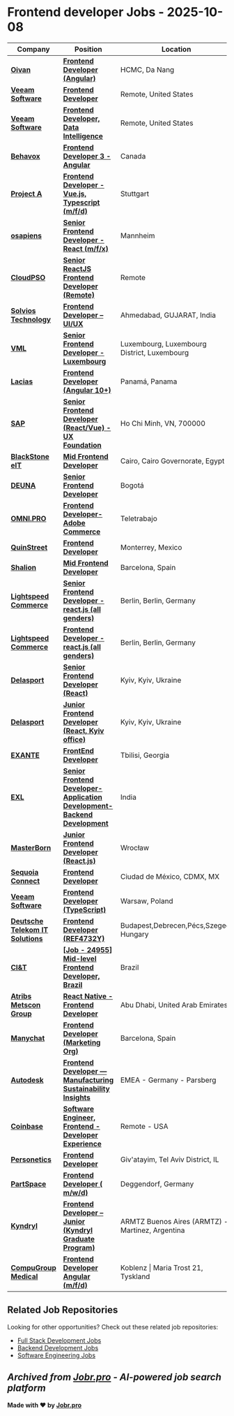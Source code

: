 # Frontend developer Jobs - 2025-10-08

| Company | Position | Location | Type | Date |
| ------- | -------- | -------- | ---- | ------ |
| **[Oivan](https://oivan.com/)** | **[Frontend Developer (Angular)](https://jobr.pro/job/29651965/frontend-developer-angular?utm_source=github&utm_medium=repo&utm_campaign=github-frontend-jobs)** | HCMC, Da Nang | On Site | Oct 08 |
| **[Veeam Software](https://www.veeam.com/)** | **[Frontend Developer](https://jobr.pro/job/29588984/frontend-developer?utm_source=github&utm_medium=repo&utm_campaign=github-frontend-jobs)** | Remote, United States | Remote | Oct 07 |
| **[Veeam Software](https://www.veeam.com/)** | **[Frontend Developer, Data Intelligence](https://jobr.pro/job/29588985/frontend-developer-data-intelligence?utm_source=github&utm_medium=repo&utm_campaign=github-frontend-jobs)** | Remote, United States | Remote | Oct 07 |
| **[Behavox](https://www.behavox.com/)** | **[Frontend Developer 3 - Angular](https://jobr.pro/job/29478439/frontend-developer-3-angular?utm_source=github&utm_medium=repo&utm_campaign=github-frontend-jobs)** | Canada | On Site | Oct 06 |
| **[Project A](https://www.project-a.com/)** | **[Frontend Developer - Vue.js, Typescript (m/f/d)](https://jobr.pro/job/29475520/frontend-developer-vuejs-typescript-mfd?utm_source=github&utm_medium=repo&utm_campaign=github-frontend-jobs)** | Stuttgart | On Site | Oct 06 |
| **[osapiens](https://osapiens.com/)** | **[Senior Frontend Developer - React (m/f/x)](https://jobr.pro/job/29497412/senior-frontend-developer-react-mfx?utm_source=github&utm_medium=repo&utm_campaign=github-frontend-jobs)** | Mannheim | On Site | Oct 06 |
| **[CloudPSO](https://cloudpso.com/)** | **[Senior ReactJS Frontend Developer (Remote)](https://jobr.pro/job/29439639/senior-reactjs-frontend-developer-remote?utm_source=github&utm_medium=repo&utm_campaign=github-frontend-jobs)** | Remote | Remote | Oct 06 |
| **[Solvios Technology](https://solvios.technology)** | **[Frontend Developer – UI/UX](https://jobr.pro/job/29466583/frontend-developer-uiux?utm_source=github&utm_medium=repo&utm_campaign=github-frontend-jobs)** | Ahmedabad, GUJARAT, India | On Site | Oct 06 |
| **[VML](https://www.vml.com/)** | **[Senior Frontend Developer - Luxembourg](https://jobr.pro/job/29488513/senior-frontend-developer-luxembourg?utm_source=github&utm_medium=repo&utm_campaign=github-frontend-jobs)** | Luxembourg, Luxembourg District, Luxembourg | On Site | Oct 06 |
| **[Lacias](https://www.lacias.com/)** | **[Frontend Developer (Angular 10+)](https://jobr.pro/job/29417923/frontend-developer-angular-10?utm_source=github&utm_medium=repo&utm_campaign=github-frontend-jobs)** | Panamá, Panama | On Site | Oct 06 |
| **[SAP](https://www.sap.com/)** | **[Senior Frontend Developer (React/Vue) - UX Foundation](https://jobr.pro/job/29419756/senior-frontend-developer-reactvue-ux-foundation?utm_source=github&utm_medium=repo&utm_campaign=github-frontend-jobs)** | Ho Chi Minh, VN, 700000 | On Site | Oct 06 |
| **[BlackStone eIT](https://www.blackstoneeit.com/)** | **[Mid Frontend Developer](https://jobr.pro/job/29430215/mid-frontend-developer?utm_source=github&utm_medium=repo&utm_campaign=github-frontend-jobs)** | Cairo, Cairo Governorate, Egypt | On Site | Oct 05 |
| **[DEUNA](https://www.deuna.com)** | **[Senior Frontend Developer](https://jobr.pro/job/29417518/senior-frontend-developer?utm_source=github&utm_medium=repo&utm_campaign=github-frontend-jobs)** | Bogotá | On Site | Oct 05 |
| **[OMNI.PRO](https://omni.pro/)** | **[Frontend Developer-Adobe Commerce](https://jobr.pro/job/29403865/frontend-developer-adobe-commerce?utm_source=github&utm_medium=repo&utm_campaign=github-frontend-jobs)** | Teletrabajo | On Site | Oct 04 |
| **[QuinStreet](https://www.quinstreet.com/)** | **[Frontend Developer](https://jobr.pro/job/29353883/frontend-developer?utm_source=github&utm_medium=repo&utm_campaign=github-frontend-jobs)** | Monterrey, Mexico | Remote | Oct 04 |
| **[Shalion](https://www.shalion.com/)** | **[Mid Frontend Developer](https://jobr.pro/job/29390955/mid-frontend-developer?utm_source=github&utm_medium=repo&utm_campaign=github-frontend-jobs)** | Barcelona, Spain | On Site | Oct 03 |
| **[Lightspeed Commerce](https://www.lightspeedhq.com/)** | **[Senior Frontend Developer - react.js (all genders)](https://jobr.pro/job/29367469/senior-frontend-developer-reactjs-all-genders?utm_source=github&utm_medium=repo&utm_campaign=github-frontend-jobs)** | Berlin, Berlin, Germany | On Site | Oct 03 |
| **[Lightspeed Commerce](https://www.lightspeedhq.com/)** | **[Frontend Developer - react.js (all genders)](https://jobr.pro/job/29367465/frontend-developer-reactjs-all-genders?utm_source=github&utm_medium=repo&utm_campaign=github-frontend-jobs)** | Berlin, Berlin, Germany | On Site | Oct 03 |
| **[Delasport](https://www.delasport.com/)** | **[Senior Frontend Developer (React)](https://jobr.pro/job/29357907/senior-frontend-developer-react?utm_source=github&utm_medium=repo&utm_campaign=github-frontend-jobs)** | Kyiv, Kyiv, Ukraine | On Site | Oct 03 |
| **[Delasport](https://www.delasport.com/)** | **[Junior Frontend Developer (React, Kyiv office)](https://jobr.pro/job/29357905/junior-frontend-developer-react-kyiv-office?utm_source=github&utm_medium=repo&utm_campaign=github-frontend-jobs)** | Kyiv, Kyiv, Ukraine | On Site | Oct 03 |
| **[EXANTE](https://exante.eu/)** | **[FrontEnd Developer](https://jobr.pro/job/29390664/frontend-developer?utm_source=github&utm_medium=repo&utm_campaign=github-frontend-jobs)** | Tbilisi, Georgia | On Site | Oct 03 |
| **[EXL](https://www.exlservice.com/)** | **[Senior Frontend Developer-Application Development-Backend Development](https://jobr.pro/job/29311380/senior-frontend-developer-application-development-backend-development?utm_source=github&utm_medium=repo&utm_campaign=github-frontend-jobs)** | India | On Site | Oct 03 |
| **[MasterBorn](https://masterborn.com/)** | **[Junior Frontend Developer (React.js)](https://jobr.pro/job/29358350/junior-frontend-developer-reactjs?utm_source=github&utm_medium=repo&utm_campaign=github-frontend-jobs)** | Wrocław | Remote | Oct 03 |
| **[Sequoia Connect](https://www.sequoia-connect.com)** | **[Frontend Developer](https://jobr.pro/job/29327619/frontend-developer?utm_source=github&utm_medium=repo&utm_campaign=github-frontend-jobs)** | Ciudad de México, CDMX, MX | On Site | Oct 03 |
| **[Veeam Software](https://www.veeam.com/)** | **[Frontend Developer (TypeScript)](https://jobr.pro/job/29353517/frontend-developer-typescript?utm_source=github&utm_medium=repo&utm_campaign=github-frontend-jobs)** | Warsaw, Poland | On Site | Oct 03 |
| **[Deutsche Telekom IT Solutions](https://www.deutschetelekomitsolutions.hu)** | **[Frontend Developer (REF4732Y)](https://jobr.pro/job/29371456/frontend-developer-ref4732y?utm_source=github&utm_medium=repo&utm_campaign=github-frontend-jobs)** | Budapest,Debrecen,Pécs,Szeged, Hungary | On Site | Oct 03 |
| **[CI&T](https://ciandt.com/)** | **[\[Job - 24955\] Mid-level Frontend Developer, Brazil](https://jobr.pro/job/29274936/job-24955-mid-level-frontend-developer-brazil?utm_source=github&utm_medium=repo&utm_campaign=github-frontend-jobs)** | Brazil | On Site | Oct 02 |
| **[Atribs Metscon Group](https://atribsmetscon.com/)** | **[React Native - Frontend Developer](https://jobr.pro/job/29231261/react-native-frontend-developer?utm_source=github&utm_medium=repo&utm_campaign=github-frontend-jobs)** | Abu Dhabi, United Arab Emirates | On Site | Oct 02 |
| **[Manychat](https://manychat.com/)** | **[Frontend Developer (Marketing Org)](https://jobr.pro/job/29281218/frontend-developer-marketing-org?utm_source=github&utm_medium=repo&utm_campaign=github-frontend-jobs)** | Barcelona, Spain | On Site | Oct 02 |
| **[Autodesk](https://www.autodesk.com/)** | **[Frontend Developer — Manufacturing Sustainability Insights](https://jobr.pro/job/29269530/frontend-developer-manufacturing-sustainability-insights?utm_source=github&utm_medium=repo&utm_campaign=github-frontend-jobs)** | EMEA - Germany - Parsberg | On Site | Oct 02 |
| **[Coinbase](https://www.coinbase.com/)** | **[Software Engineer, Frontend - Developer Experience](https://jobr.pro/job/29187654/software-engineer-frontend-developer-experience?utm_source=github&utm_medium=repo&utm_campaign=github-frontend-jobs)** | Remote - USA | Remote | Oct 01 |
| **[Personetics](https://www.personetics.com)** | **[Frontend Developer](https://jobr.pro/job/29151569/frontend-developer?utm_source=github&utm_medium=repo&utm_campaign=github-frontend-jobs)** | Giv'atayim, Tel Aviv District, IL | On Site | Oct 01 |
| **[PartSpace](https://partspace.io)** | **[Frontend Developer ( m/w/d)](https://jobr.pro/job/29134511/frontend-developer-mwd?utm_source=github&utm_medium=repo&utm_campaign=github-frontend-jobs)** | Deggendorf, Germany | On Site | Oct 01 |
| **[Kyndryl](https://www.kyndryl.com/)** | **[Frontend Developer – Junior (Kyndryl Graduate Program)](https://jobr.pro/job/29171779/frontend-developer-junior-kyndryl-graduate-program?utm_source=github&utm_medium=repo&utm_campaign=github-frontend-jobs)** | ARMTZ Buenos Aires (ARMTZ) - Martinez, Argentina | On Site | Oct 01 |
| **[CompuGroup Medical](https://www.cgm.com/)** | **[Frontend Developer Angular (m/f/d)](https://jobr.pro/job/29171599/frontend-developer-angular-mfd?utm_source=github&utm_medium=repo&utm_campaign=github-frontend-jobs)** | Koblenz \| Maria Trost 21, Tyskland | On Site | Oct 01 |

## Related Job Repositories

Looking for other opportunities? Check out these related job repositories:

- [Full Stack Development Jobs](https://github.com/jobs-jobr-pro/Full-Stack-Development-Jobs)
- [Backend Development Jobs](https://github.com/jobs-jobr-pro/Backend-Development-Jobs)
- [Software Engineering Jobs](https://github.com/jobs-jobr-pro/Software-Engineering-Jobs)



*Archived from [Jobr.pro](https://jobr.pro?utm_source=github&utm_medium=repo&utm_campaign=github-frontend-jobs) - AI-powered job search platform*
---

**Made with ❤️ by [Jobr.pro](https://jobr.pro?utm_source=github&utm_medium=repo&utm_campaign=github-frontend-jobs)**